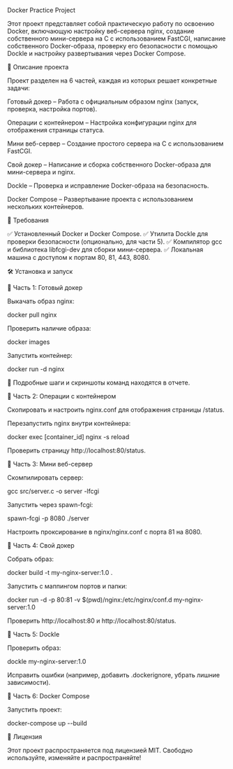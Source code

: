 Docker Practice Project

Этот проект представляет собой практическую работу по освоению Docker, включающую настройку веб-сервера nginx, создание собственного мини-сервера на C с использованием FastCGI, написание собственного Docker-образа, проверку его безопасности с помощью Dockle и настройку развертывания через Docker Compose.


🚀 Описание проекта

Проект разделен на 6 частей, каждая из которых решает конкретные задачи:

Готовый докер – Работа с официальным образом nginx (запуск, проверка, настройка портов).

Операции с контейнером – Настройка конфигурации nginx для отображения страницы статуса.

Мини веб-сервер – Создание простого сервера на C с использованием FastCGI.

Свой докер – Написание и сборка собственного Docker-образа для мини-сервера и nginx.

Dockle – Проверка и исправление Docker-образа на безопасность.

Docker Compose – Развертывание проекта с использованием нескольких контейнеров.


📌 Требования

✅ Установленный Docker и Docker Compose.
✅ Утилита Dockle для проверки безопасности (опционально, для части 5).
✅ Компилятор gcc и библиотека libfcgi-dev для сборки мини-сервера.
✅ Локальная машина с доступом к портам 80, 81, 443, 8080.

🛠 Установка и запуск

🔹 Часть 1: Готовый докер

Выкачать образ nginx:

docker pull nginx

Проверить наличие образа:

docker images

Запустить контейнер:

docker run -d nginx

📌 Подробные шаги и скриншоты команд находятся в отчете.

🔹 Часть 2: Операции с контейнером

Скопировать и настроить nginx.conf для отображения страницы /status.

Перезапустить nginx внутри контейнера:

docker exec [container_id] nginx -s reload

Проверить страницу http://localhost:80/status.

🔹 Часть 3: Мини веб-сервер

Скомпилировать сервер:

gcc src/server.c -o server -lfcgi

Запустить через spawn-fcgi:

spawn-fcgi -p 8080 ./server

Настроить проксирование в nginx/nginx.conf с порта 81 на 8080.

🔹 Часть 4: Свой докер

Собрать образ:

docker build -t my-nginx-server:1.0 .

Запустить с маппингом портов и папки:

docker run -d -p 80:81 -v $(pwd)/nginx:/etc/nginx/conf.d my-nginx-server:1.0

Проверить http://localhost:80 и http://localhost:80/status.

🔹 Часть 5: Dockle

Проверить образ:

dockle my-nginx-server:1.0

Исправить ошибки (например, добавить .dockerignore, убрать лишние зависимости).

🔹 Часть 6: Docker Compose

Запустить проект:

docker-compose up --build

📜 Лицензия

Этот проект распространяется под лицензией MIT. Свободно используйте, изменяйте и распространяйте!


